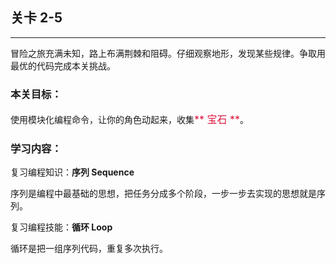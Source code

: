 ## 关卡 2-5

------
冒险之旅充满未知，路上布满荆棘和阻碍。仔细观察地形，发现某些规律。争取用最优的代码完成本关挑战。

### 本关目标：
使用模块化编程命令，让你的角色动起来，收集<font color=#DC143C size=3>** 宝石 **</font>。

### 学习内容：
复习编程知识：**序列 Sequence**

序列是编程中最基础的思想，把任务分成多个阶段，一步一步去实现的思想就是序列。

复习编程技能：**循环 Loop**

循环是把一组序列代码，重复多次执行。
